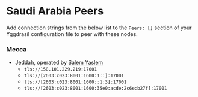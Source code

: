 # Saudi Arabia Peers

Add connection strings from the below list to the `Peers: []` section of your
Yggdrasil configuration file to peer with these nodes.

### Mecca

* Jeddah, operated by [Salem Yaslem](https://sy.sa/)
  * `tls://158.101.229.219:17001`
  * `tls://[2603:c023:8001:1600:1::]:17001`
  * `tls://[2603:c023:8001:1600::1:3]:17001`
  * `tls://[2603:c023:8001:1600:35e0:acde:2c6e:b27f]:17001`
